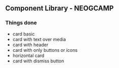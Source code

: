 ## Component Library - NEOGCAMP

### Things done
- card basic
- card with text over media
- card with header
- card with only buttons or icons
- horizontal card
- card with dismiss button